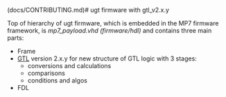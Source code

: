 (docs/CONTRIBUTING.md)# ugt firmware with gtl_v2.x.y

Top of hierarchy of ugt firmware, which is embedded in the MP7 firmware framework, is *mp7_payload.vhd (firmware/hdl)* and contains three main parts:

* Frame
* [GTL](docs/gtl.md) version 2.x.y for new structure of GTL logic with 3 stages: 
  * conversions and calculations
  * comparisons
  * conditions and algos
* FDL

